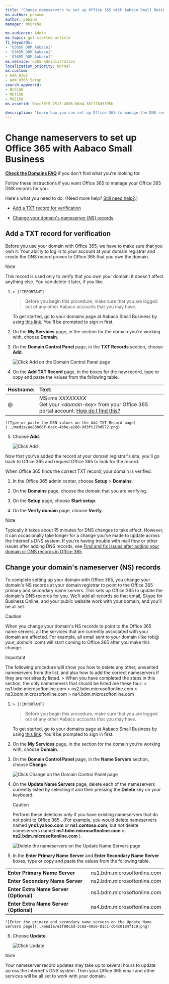 ```yaml
---
title: "Change nameservers to set up Office 365 with Aabaco Small Business"
ms.author: pebaum
author: pebaum
manager: mnirkhe

ms.audience: Admin
ms.topic: get-started-article
f1_keywords:
- 'O365P_DOM_Aabaco1'
- 'O365M_DOM_Aabaco1'
- 'O365E_DOM_Aabaco1'
ms.service: o365-administration
localization_priority: Normal
ms.custom:
- Adm_O365
- Adm_O365_Setup
search.appverid:
- BCS160
- MET150
- MOE150
ms.assetid: 0acc30f5-7513-4586-b6d4-38ff78d3f95b

description: "Learn how you can set up Office 365 to manage the DNS records of your custom domain with Aabaco Small Business."
---
```


# Change nameservers to set up Office 365 with Aabaco Small Business

 **[Check the Domains FAQ](../setup/domains-faq.md)** if you don't find what you're looking for. 
  
Follow these instructions if you want Office 365 to manage your Office 365 DNS records for you.
  
Here's what you need to do. (Need more help? [Still need help?](change-nameservers-at-yahoo-small-business.md#BKMK_NeedHelp).)
  
- [Add a TXT record for verification](change-nameservers-at-aabaco-small-business.md#BKMK_verify)
    
- [Change your domain's nameserver (NS) records](change-nameservers-at-aabaco-small-business.md#BKMK_nameservers)
    
## Add a TXT record for verification
<a name="BKMK_verify"> </a>

Before you use your domain with Office 365, we have to make sure that you own it. Your ability to log in to your account at your domain registrar and create the DNS record proves to Office 365 that you own the domain.
  
> [!NOTE]
> This record is used only to verify that you own your domain; it doesn't affect anything else. You can delete it later, if you like. 
  
1.     > [!IMPORTANT]
    > Before you begin this procedure, make sure that you are logged out of any other Aabaco accounts that you may have. 
  
    To get started, go to your domains page at Aabaco Small Business by using [this link](https://www.luminate.com/services/). You'll be prompted to sign in first.
    
2. On the **My Services** page, in the section for the domain you're working with, choose **Domain**.
    
3. On the **Domain Control Panel** page, in the **TXT Records** section, choose **Add**.
    
    ![Click Add on the Domain Control Panel page](../media/b5814c15-3457-4e72-b2d8-5ee1622d8f83.png)
  
4. On the **Add TXT Record** page, in the boxes for the new record, type or copy and paste the values from the following table. 
    
|**Hostname:**|**Text:**|
|:-----|:-----|
|@  <br/> |MS=ms *XXXXXXXX*  <br/> Get your  *\<domain-key\>*  from your Office 365 portal account.           [How do I find this?](../get-help-with-domains/information-for-dns-records.md) <br/> |
   
    ![Type or paste the DSN values on the Add TXT Record page](../media/ae8386df-6cec-4bbe-a280-9d3fc170d972.png)
  
5. Choose **Add**.
    
    ![Click Add](../media/3fa1c496-a07d-46c2-babd-027aa8c276ac.png)
  
Now that you've added the record at your domain registrar's site, you'll go back to Office 365 and request Office 365 to look for the record.
  
When Office 365 finds the correct TXT record, your domain is verified.
  
1. In the Office 365 admin center, choose **Setup** \> **Domains**.
    
2. On the **Domains** page, choose the domain that you are verifying. 
    
3. On the **Setup** page, choose **Start setup**.
    
4. On the **Verify domain** page, choose **Verify**.
    
> [!NOTE]
> Typically it takes about 15 minutes for DNS changes to take effect. However, it can occasionally take longer for a change you've made to update across the Internet's DNS system. If you're having trouble with mail flow or other issues after adding DNS records, see [Find and fix issues after adding your domain or DNS records in Office 365](../get-help-with-domains/find-and-fix-issues.md)
  
## Change your domain's nameserver (NS) records
<a name="BKMK_nameservers"> </a>

To complete setting up your domain with Office 365, you change your domain's NS records at your domain registrar to point to the Office 365 primary and secondary name servers. This sets up Office 365 to update the domain's DNS records for you. We'll add all records so that email, Skype for Business Online, and your public website work with your domain, and you'll be all set.
  
> [!CAUTION]
> When you change your domain's NS records to point to the Office 365 name servers, all the services that are currently associated with your domain are affected. For example, all email sent to your domain (like rob@ *your_domain*  .com) will start coming to Office 365 after you make this change. 
  
> [!IMPORTANT]
>  The following procedure will show you how to delete any other, unwanted nameservers from the list, and also how to add the correct nameservers if they are not already listed. >  When you have completed the steps in this section, the only nameservers that should be listed are these four: >  ns1.bdm.microsoftonline.com >  ns2.bdm.microsoftonline.com >  ns3.bdm.microsoftonline.com >  ns4.bdm.microsoftonline.com 
  
1.     > [!IMPORTANT]
    > Before you begin this procedure, make sure that you are logged out of any other Aabaco accounts that you may have. 
  
    To get started, go to your domains page at Aabaco Small Business by using [this link](https://www.luminate.com/services/). You'll be prompted to sign in first.
    
2. On the **My Services** page, in the section for the domain you're working with, choose **Domain**.
    
3. On the **Domain Control Panel** page, in the **Name Servers** section, choose **Change**.
    
    ![Click Change on the Domain Control Panel page](../media/6d77c451-0614-4717-be58-46884491ef9e.png)
  
4. On the **Update Name Servers** page, delete each of the nameservers currently listed by selecting it and then pressing the **Delete** key on your keyboard. 
    
    > [!CAUTION]
    > Perform these deletions  *only*  if you have existing nameservers that do not point to Office 365 . (For example, you would delete nameservers named **yns1.yahoo.com** or **ns1.contoso.com**, but  *not*  delete nameservers named **ns1.bdm.microsoftonline.com** or **ns2.bdm.microsoftonline.com** ). 
  
    ![Delete the nameservers on the Update Name Servers page](../media/46997847-099d-49c4-a07b-f1e0f09ff407.png)
  
5. In the **Enter Primary Name Server** and **Enter Secondary Name Server** boxes, type or copy and paste the values from the following table. 
    
|||
|:-----|:-----|
|**Enter Primary Name Server** <br/> |ns1.bdm.microsoftonline.com  <br/> |
|**Enter Secondary Name Server** <br/> |ns2.bdm.microsoftonline.com  <br/> |
|**Enter Extra Name Server (Optional)** <br/> |ns3.bdm.microsoftonline.com  <br/> |
|**Enter Extra Name Server (Optional)** <br/> |ns4.bdm.microsoftonline.com  <br/> |
   
    ![Enter the primary and secondary name servers on the Update Name Servers page](../media/e1f00cad-3c8a-4050-81c1-cb4c0184f1c9.png)
  
6. Choose **Update**.
    
    ![Click Update](../media/7fbb73fd-4a33-4ff4-ab14-760abc70ad31.png)
  
> [!NOTE]
> Your nameserver record updates may take up to several hours to update across the Internet's DNS system. Then your Office 365 email and other services will be all set to work with your domain. 
  

